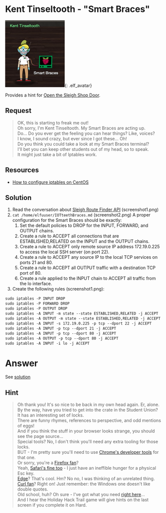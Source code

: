 # Kent Tinseltooth - "Smart Braces"
![Kent Tinseltooth](../img/hints/h11/kent_tinseltooth.png){: .elf_avatar}

Provides a hint for [Open the Sleigh Shop Door](../../challenges/c11/).

## Request
> OK, this is starting to freak me out!  
> Oh sorry, I'm Kent Tinseltooth. My Smart Braces are acting up.  
> Do... Do you ever get the feeling you can hear things? Like, voices?  
> I know, I sound crazy, but ever since I got these... Oh!  
> Do you think you could take a look at my Smart Braces terminal?  
> I'll bet you can keep other students out of my head, so to speak.  
> It might just take a bit of Iptables work.

## Resources
- [How to configure iptables on CentOS](https://upcloud.com/community/tutorials/configure-iptables-centos/)

## Solution
1. Read the conversation about [Sleigh Route Finder API](https://srf.elfu.org) (screenshot1.png)
1. `cat /home/elfuuser/IOTteethBraces.md` (screenshot2.png)
   A proper configuration for the Smart Braces should be exactly:
   1. Set the default policies to DROP for the INPUT, FORWARD, and OUTPUT chains.
   2. Create a rule to ACCEPT all connections that are ESTABLISHED,RELATED on the INPUT and the OUTPUT chains.
   3. Create a rule to ACCEPT only remote source IP address 172.19.0.225 to access the local SSH server (on port 22).
   4. Create a rule to ACCEPT any source IP to the local TCP services on ports 21 and 80.
   5. Create a rule to ACCEPT all OUTPUT traffic with a destination TCP port of 80.
   6. Create a rule applied to the INPUT chain to ACCEPT all traffic from the lo interface.
2. Create the following rules (screenshot1.png):

```text
sudo iptables -P INPUT DROP
sudo iptables -P FORWARD DROP
sudo iptables -P OUTPUT DROP
sudo iptables -A INPUT -m state --state ESTABLISHED,RELATED -j ACCEPT
sudo iptables -A OUTPUT -m state --state ESTABLISHED,RELATED -j ACCEPT
sudo iptables -A INPUT -s 172.19.0.225 -p tcp --dport 22 -j ACCEPT
sudo iptables -A INPUT -p tcp --dport 21 -j ACCEPT
sudo iptables -A INPUT -p tcp --dport 80 -j ACCEPT
sudo iptables -A OUTPUT -p tcp --dport 80 -j ACCEPT
sudo iptables -A INPUT -i lo -j ACCEPT
```

# Answer
See [solution](#solution)

## Hint
> Oh thank you! It's so nice to be back in my own head again. Er, alone.  
> By the way, have you tried to get into the crate in the Student Union? It has an interesting set of locks.  
> There are funny rhymes, references to perspective, and odd mentions of eggs!  
> And if you think the stuff in your browser looks strange, you should see the page source...  
> Special tools? No, I don't think you'll need any extra tooling for those locks.  
> BUT - I'm pretty sure you'll need to use [Chrome's developer tools](https://developers.google.com/web/tools/chrome-devtools) for that one.  
> Or sorry, you're a [Firefox fan](https://developer.mozilla.org/en-US/docs/Tools)?  
> Yeah, [Safari's fine too](https://developer.apple.com/safari/tools/) - I just have an ineffible hunger for a physical Esc key.  
> [Edge](https://docs.microsoft.com/en-us/microsoft-edge/devtools-guide/console)? That's cool. Hm? No no, I was thinking of an unrelated thing.  
> [Curl fan](https://curl.haxx.se/docs/manpage.html)? Right on! Just remember: the Windows one doesn't like double quotes.  
> Old school, huh? Oh sure - I've got what you need [right here](https://xkcd.com/325/)...  
> And I hear the Holiday Hack Trail game will give hints on the last screen if you complete it on Hard.  
